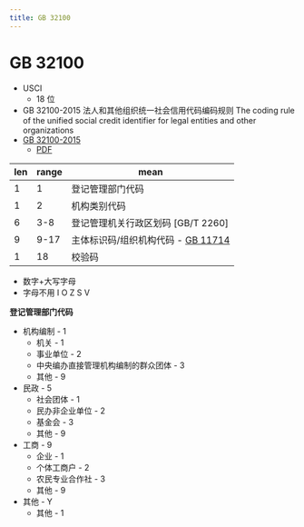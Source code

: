 ```yaml
---
title: GB 32100
---
```


# GB 32100

- USCI
  - 18 位
- GB 32100-2015
  法人和其他组织统一社会信用代码编码规则
  The coding rule of the unified social credit identifier for legal entities and other organizations
- [GB 32100-2015](http://std.samr.gov.cn/gb/search/gbDetailed?id=71F772D808D6D3A7E05397BE0A0AB82A)
  - [PDF](http://c.gb688.cn/bzgk/gb/showGb?type=online&hcno=24691C25985C1073D3A7C85629378AC0)

| len | range | mean                                                     |
| --- | ----- | -------------------------------------------------------- |
| 1   | 1     | 登记管理部门代码                                         |
| 1   | 2     | 机构类别代码                                             |
| 6   | 3-8   | 登记管理机关行政区划码 [GB/T 2260]                                  |
| 9   | 9-17  | 主体标识码/组织机构代码 - [GB 11714](./gb-11714.md) |
| 1   | 18    | 校验码                                                   |

- 数字+大写字母
- 字母不用 I O Z S V

**登记管理部门代码**

- 机构编制 - 1
  - 机关 - 1
  - 事业单位 - 2
  - 中央编办直接管理机构编制的群众团体 - 3
  - 其他 - 9
- 民政 - 5
  - 社会团体 - 1
  - 民办非企业单位 - 2
  - 基金会 - 3
  - 其他 - 9
- 工商 - 9
  - 企业 - 1
  - 个体工商户 - 2
  - 农民专业合作社 - 3
  - 其他 - 9
- 其他 - Y
  - 其他 - 1
